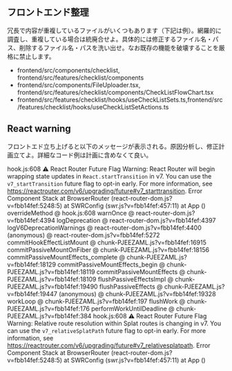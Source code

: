 ## フロントエンド整理

冗長で内容が重複しているファイルがいくつもあります（下記は例）。網羅的に調査し、重複している場合は統廃合せよ。具体的には修正するファイル名・パス、削除するファイル名・パスを洗い出せ。なお既存の機能を破壊することを厳格に禁止します。

- frontend/src/components/checklist, frontend/src/features/checklist/components
- frontend/src/components/FileUploader.tsx, frontend/src/features/checklist/components/CheckListFlowChart.tsx
- frontend/src/features/checklist/hooks/useCheckListSets.ts,frontend/src/features/checklist/hooks/useCheckListSetActions.ts

## React warning

フロントエド立ち上げると以下のメッセージが表示される。原因分析し、修正計画立てよ。詳細なコード例は計画に含めなくて良い。

hook.js:608 ⚠️ React Router Future Flag Warning: React Router will begin wrapping state updates in `React.startTransition` in v7. You can use the `v7_startTransition` future flag to opt-in early. For more information, see https://reactrouter.com/v6/upgrading/future#v7_starttransition. Error Component Stack
at BrowserRouter (react-router-dom.js?v=fbb14fef:5248:5)
at SWRConfig (swr.js?v=fbb14fef:457:11)
at App (<anonymous>)
overrideMethod @ hook.js:608
warnOnce @ react-router-dom.js?v=fbb14fef:4394
logDeprecation @ react-router-dom.js?v=fbb14fef:4397
logV6DeprecationWarnings @ react-router-dom.js?v=fbb14fef:4400
(anonymous) @ react-router-dom.js?v=fbb14fef:5272
commitHookEffectListMount @ chunk-PJEEZAML.js?v=fbb14fef:16915
commitPassiveMountOnFiber @ chunk-PJEEZAML.js?v=fbb14fef:18156
commitPassiveMountEffects_complete @ chunk-PJEEZAML.js?v=fbb14fef:18129
commitPassiveMountEffects_begin @ chunk-PJEEZAML.js?v=fbb14fef:18119
commitPassiveMountEffects @ chunk-PJEEZAML.js?v=fbb14fef:18109
flushPassiveEffectsImpl @ chunk-PJEEZAML.js?v=fbb14fef:19490
flushPassiveEffects @ chunk-PJEEZAML.js?v=fbb14fef:19447
(anonymous) @ chunk-PJEEZAML.js?v=fbb14fef:19328
workLoop @ chunk-PJEEZAML.js?v=fbb14fef:197
flushWork @ chunk-PJEEZAML.js?v=fbb14fef:176
performWorkUntilDeadline @ chunk-PJEEZAML.js?v=fbb14fef:384
hook.js:608 ⚠️ React Router Future Flag Warning: Relative route resolution within Splat routes is changing in v7. You can use the `v7_relativeSplatPath` future flag to opt-in early. For more information, see https://reactrouter.com/v6/upgrading/future#v7_relativesplatpath. Error Component Stack
at BrowserRouter (react-router-dom.js?v=fbb14fef:5248:5)
at SWRConfig (swr.js?v=fbb14fef:457:11)
at App (<anonymous>)
